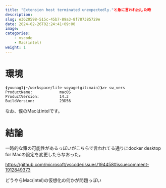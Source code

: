 ```yaml
---
title: "Extension host terminated unexpectedly."と急に言われ出した時
description: 
slug: e3620598-515c-45b7-89a3-8f787385729e
date: 2024-02-26T02:24:41+09:00
image: 
categories:
    - vscode
    - Mac(intel)
weight: 1      
---
```


# 環境

```
❰yuunag1❙~/workspace/life-voyage(git:main)❱✔≻ sw_vers
ProductName:            macOS
ProductVersion:         14.3
BuildVersion:           23D56
```

なお、僕のMacはintelです。

# 結論

一時的な策の可能性があるっぽいがこちらで言われてる通りにdocker desktop for Macの設定を変更したらなおった。

https://github.com/microsoft/vscode/issues/194458#issuecomment-1912849373

どうやらMac(intel)の仮想化の何かが問題っぽい